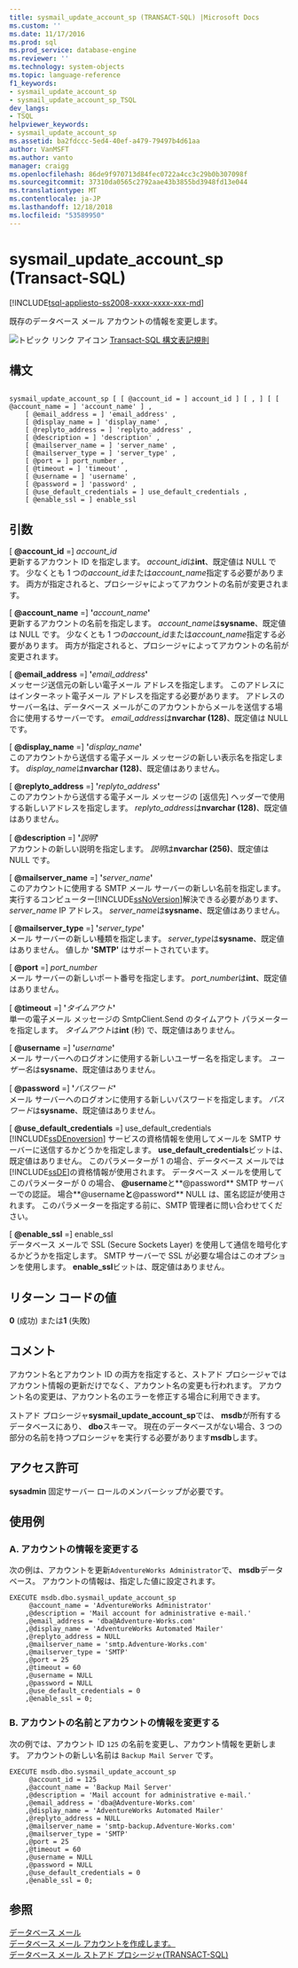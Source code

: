 ```yaml
---
title: sysmail_update_account_sp (TRANSACT-SQL) |Microsoft Docs
ms.custom: ''
ms.date: 11/17/2016
ms.prod: sql
ms.prod_service: database-engine
ms.reviewer: ''
ms.technology: system-objects
ms.topic: language-reference
f1_keywords:
- sysmail_update_account_sp
- sysmail_update_account_sp_TSQL
dev_langs:
- TSQL
helpviewer_keywords:
- sysmail_update_account_sp
ms.assetid: ba2fdccc-5ed4-40ef-a479-79497b4d61aa
author: VanMSFT
ms.author: vanto
manager: craigg
ms.openlocfilehash: 86de9f970713d84fec0722a4cc3c29b0b307098f
ms.sourcegitcommit: 37310da0565c2792aae43b3855bd3948fd13e044
ms.translationtype: MT
ms.contentlocale: ja-JP
ms.lasthandoff: 12/18/2018
ms.locfileid: "53589950"
---
```

# <a name="sysmailupdateaccountsp-transact-sql"></a>sysmail_update_account_sp (Transact-SQL)
[!INCLUDE[tsql-appliesto-ss2008-xxxx-xxxx-xxx-md](../../includes/tsql-appliesto-ss2008-xxxx-xxxx-xxx-md.md)]

  既存のデータベース メール アカウントの情報を変更します。  
 
 
 ![トピック リンク アイコン](../../database-engine/configure-windows/media/topic-link.gif "トピック リンク アイコン") [Transact-SQL 構文表記規則](../../t-sql/language-elements/transact-sql-syntax-conventions-transact-sql.md)  
  
## <a name="syntax"></a>構文  
  
```  
  
sysmail_update_account_sp [ [ @account_id = ] account_id ] [ , ] [ [ @account_name = ] 'account_name' ] ,  
    [ @email_address = ] 'email_address' ,   
    [ @display_name = ] 'display_name' ,   
    [ @replyto_address = ] 'replyto_address' ,  
    [ @description = ] 'description' ,   
    [ @mailserver_name = ] 'server_name' ,   
    [ @mailserver_type = ] 'server_type' ,   
    [ @port = ] port_number ,   
    [ @timeout = ] 'timeout' ,  
    [ @username = ] 'username' ,  
    [ @password = ] 'password' ,  
    [ @use_default_credentials = ] use_default_credentials ,  
    [ @enable_ssl = ] enable_ssl   
```  
  
## <a name="arguments"></a>引数  
 [ **@account_id** =] *account_id*  
 更新するアカウント ID を指定します。 *account_id*は**int**、既定値は NULL です。 少なくとも 1 つの*account_id*または*account_name*指定する必要があります。 両方が指定されると、プロシージャによってアカウントの名前が変更されます。  
  
 [ **@account_name** =] **'**_account_name_**'**  
 更新するアカウントの名前を指定します。 *account_name*は**sysname**、既定値は NULL です。 少なくとも 1 つの*account_id*または*account_name*指定する必要があります。 両方が指定されると、プロシージャによってアカウントの名前が変更されます。  
  
 [ **@email_address** =] **'**_email_address_**'**  
 メッセージ送信元の新しい電子メール アドレスを指定します。 このアドレスにはインターネット電子メール アドレスを指定する必要があります。 アドレスのサーバー名は、データベース メールがこのアカウントからメールを送信する場合に使用するサーバーです。 *email_address*は**nvarchar (128)**、既定値は NULL です。  
  
 [ **@display_name** =] **'**_display_name_**'**  
 このアカウントから送信する電子メール メッセージの新しい表示名を指定します。 *display_name*は**nvarchar (128)**、既定値はありません。  
  
 [ **@replyto_address** =] **'**_replyto_address_**'**  
 このアカウントから送信する電子メール メッセージの [返信先] ヘッダーで使用する新しいアドレスを指定します。 *replyto_address*は**nvarchar (128)**、既定値はありません。  
  
 [ **@description** =] **'**_説明_**'**  
 アカウントの新しい説明を指定します。 *説明*は**nvarchar (256)**、既定値は NULL です。  
  
 [ **@mailserver_name** =] **'**_server_name_**'**  
 このアカウントに使用する SMTP メール サーバーの新しい名前を指定します。 実行するコンピューター[!INCLUDE[ssNoVersion](../../includes/ssnoversion-md.md)]解決できる必要があります、 *server_name* IP アドレス。 *server_name*は**sysname**、既定値はありません。  
  
 [ **@mailserver_type** =] **'**_server_type_**'**  
 メール サーバーの新しい種類を指定します。 *server_type*は**sysname**、既定値はありません。 値しか **'SMTP'** はサポートされています。  
  
 [ **@port** =] *port_number*  
 メール サーバーの新しいポート番号を指定します。 *port_number*は**int**、既定値はありません。  
  
 [ **@timeout** =] **'**_タイムアウト_**'**  
 単一の電子メール メッセージの SmtpClient.Send のタイムアウト パラメーターを指定します。 *タイムアウト*は**int** (秒) で、既定値はありません。  
  
 [ **@username** =] **'**_username_**'**  
 メール サーバーへのログオンに使用する新しいユーザー名を指定します。 *ユーザー名*は**sysname**、既定値はありません。  
  
 [ **@password** =] **'**_パスワード_**'**  
 メール サーバーへのログオンに使用する新しいパスワードを指定します。 *パスワード*は**sysname**、既定値はありません。  
  
 [ **@use_default_credentials** =] use_default_credentials  
 [!INCLUDE[ssDEnoversion](../../includes/ssdenoversion-md.md)] サービスの資格情報を使用してメールを SMTP サーバーに送信するかどうかを指定します。 **use_default_credentials**ビットは、既定値はありません。 このパラメーターが 1 の場合、データベース メールでは[!INCLUDE[ssDE](../../includes/ssde-md.md)]の資格情報が使用されます。 データベース メールを使用してこのパラメーターが 0 の場合、 **@username**と**@password** SMTP サーバーでの認証。 場合**@username**と**@password** NULL は、匿名認証が使用されます。 このパラメーターを指定する前に、SMTP 管理者に問い合わせてください。  
  
 [ **@enable_ssl** =] enable_ssl  
 データベース メールで SSL (Secure Sockets Layer) を使用して通信を暗号化するかどうかを指定します。 SMTP サーバーで SSL が必要な場合はこのオプションを使用します。 **enable_ssl**ビットは、既定値はありません。  
  
## <a name="return-code-values"></a>リターン コードの値  
 **0** (成功) または**1** (失敗)  
  
## <a name="remarks"></a>コメント  
 アカウント名とアカウント ID の両方を指定すると、ストアド プロシージャではアカウント情報の更新だけでなく、アカウント名の変更も行われます。 アカウント名の変更は、アカウント名のエラーを修正する場合に利用できます。  
  
 ストアド プロシージャ**sysmail_update_account_sp**では、 **msdb**が所有するデータベースにあり、 **dbo**スキーマ。 現在のデータベースがない場合、3 つの部分の名前を持つプロシージャを実行する必要があります**msdb**します。  
  
## <a name="permissions"></a>アクセス許可  
 **sysadmin** 固定サーバー ロールのメンバーシップが必要です。  
  
## <a name="examples"></a>使用例  
  
### <a name="a-changing-the-information-for-an-account"></a>A. アカウントの情報を変更する  
 次の例は、アカウントを更新`AdventureWorks Administrator`で、 **msdb**データベース。 アカウントの情報は、指定した値に設定されます。  
  
```  
EXECUTE msdb.dbo.sysmail_update_account_sp  
     @account_name = 'AdventureWorks Administrator'  
    ,@description = 'Mail account for administrative e-mail.'  
    ,@email_address = 'dba@Adventure-Works.com'  
    ,@display_name = 'AdventureWorks Automated Mailer'  
    ,@replyto_address = NULL  
    ,@mailserver_name = 'smtp.Adventure-Works.com'  
    ,@mailserver_type = 'SMTP'  
    ,@port = 25  
    ,@timeout = 60  
    ,@username = NULL  
    ,@password = NULL  
    ,@use_default_credentials = 0  
    ,@enable_ssl = 0;  
```  
  
### <a name="b-changing-the-name-of-an-account-and-the-information-for-an-account"></a>B. アカウントの名前とアカウントの情報を変更する  
 次の例では、アカウント ID `125` の名前を変更し、アカウント情報を更新します。 アカウントの新しい名前は `Backup Mail Server` です。  
  
```  
EXECUTE msdb.dbo.sysmail_update_account_sp  
     @account_id = 125  
    ,@account_name = 'Backup Mail Server'  
    ,@description = 'Mail account for administrative e-mail.'  
    ,@email_address = 'dba@Adventure-Works.com'  
    ,@display_name = 'AdventureWorks Automated Mailer'  
    ,@replyto_address = NULL  
    ,@mailserver_name = 'smtp-backup.Adventure-Works.com'  
    ,@mailserver_type = 'SMTP'  
    ,@port = 25  
    ,@timeout = 60  
    ,@username = NULL  
    ,@password = NULL  
    ,@use_default_credentials = 0  
    ,@enable_ssl = 0;  
```  
  
## <a name="see-also"></a>参照  
 [データベース メール](../../relational-databases/database-mail/database-mail.md)   
 [データベース メール アカウントを作成します。](../../relational-databases/database-mail/create-a-database-mail-account.md)   
 [データベース メール ストアド プロシージャ&#40;TRANSACT-SQL&#41;](../../relational-databases/system-stored-procedures/database-mail-stored-procedures-transact-sql.md)  
  
  
